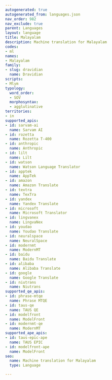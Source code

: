 ```yaml
---
autogenerated: true
autogenerated_from: languages.json
nav_order: 982
nav_exclude: true
parent: Languages
layout: language
title: Malayalam
description: Machine translation for Malayalam
codes:
- ml
names:
- Malayalam
family:
- slug: dravidian
  name: Dravidian
scripts:
- Mlym
typology:
  word_order:
  - SOV
  morphosyntax:
  - agglutinative
territories:
- in
supported_apis:
- id: sarvam-ai
  name: Sarvam AI
- id: rozetta
  name: Rozetta T-400
- id: anthropic
  name: Anthropic
- id: lilt
  name: Lilt
- id: watson
  name: Watson Language Translator
- id: apptek
  name: AppTek
- id: amazon
  name: Amazon Translate
- id: textra
  name: TexTra
- id: yandex
  name: Yandex Translate
- id: microsoft
  name: Microsoft Translator
- id: lingvanex
  name: LingvaNex
- id: youdao
  name: Youdao Translate
- id: neuralspace
  name: NeuralSpace
- id: modernmt
  name: ModernMT
- id: baidu
  name: Baidu Translate
- id: alibaba
  name: Alibaba Translate
- id: google
  name: Google Translate
- id: niutrans
  name: Niutrans
supported_qe_apis:
- id: phrase-mtqe
  name: Phrase MTQE
- id: taus-qe
  name: TAUS QE
- id: modelfront
  name: ModelFront
- id: modernmt-qe
  name: ModernMT
supported_ape_apis:
- id: taus-epic-ape
  name: TAUS EPIC
- id: modelfront-ape
  name: ModelFront
seo:
  name: Machine translation for Malayalam
  type: Language

---
```


